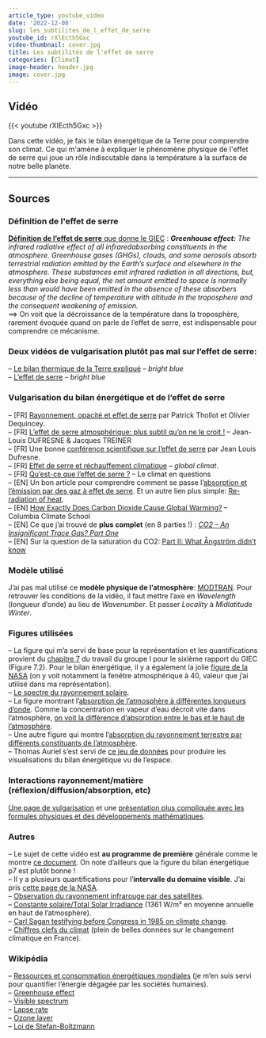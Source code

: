 ```yaml
---
article_type: youtube_video
date: '2022-12-08'
slug: les_subtilites_de_l_effet_de_serre
youtube_id: rXlEcth5Gxc
video-thumbnail: cover.jpg
title: Les subtilités de l'effet de serre
categories: [Climat]
image-header: header.jpg
image: cover.jpg
---
```


## Vidéo

{{< youtube rXlEcth5Gxc >}}

Dans cette vidéo, je fais le bilan énergétique de la Terre pour
comprendre son climat. Ce qui m'amène à expliquer le phénomène physique
de l'effet de serre qui joue un rôle indiscutable dans la température à
la surface de notre belle planète.


<hr>

## Sources

### Définition de l'effet de serre

[__Définition de l’effet de serre__ que donne le GIEC](https://www.ipcc.ch/report/ar6/wg1/downloads/report/IPCC_AR6_WGI_AnnexVII.pdf) :  ___Greenhouse effect:___ _The infrared radiative effect of all infraredabsorbing constituents in the atmosphere._ _Greenhouse gases (GHGs), clouds, and some aerosols absorb terrestrial radiation emitted by the Earth’s surface and elsewhere in the atmosphere. These substances emit infrared radiation in all directions, but, everything else being equal, the net amount emitted to space is normally less than would have been emitted in the absence of these absorbers because of the decline of temperature with altitude in the troposphere and the consequent weakening of emission._  
==> On voit que la décroissance de la température dans la troposphère, rarement évoquée quand on parle de l’effet de serre, est indispensable pour comprendre ce mécanisme.

### Deux vidéos de vulgarisation plutôt pas mal sur l’effet de serre:  

– [Le bilan thermique de la Terre expliqué](https://www.youtube.com/watch?v=34oua7cIcso) – _bright blue_  
– [L’effet de serre](https://www.youtube.com/watch?v=0K7hKX9Jge4) – _bright blue_

### Vulgarisation du bilan énergétique et de l’effet de serre

– \[FR\] [Rayonnement, opacité et effet de serre](http://culturesciencesphysique.ens-lyon.fr/ressource/rayonnement-modele-effet-de-serre.xml) par Patrick Thollot et Olivier Dequincey.  
– \[FR\] [L’effet de serre atmosphérique: plus subtil qu’on ne le croit !](https://www.hprevot.fr/plus-subtil.pdf) – Jean-Louis DUFRESNE & Jacques TREINER  
– \[FR\] Une bonne [conférence scientifique sur l’effet de serre](https://www.youtube.com/watch?v=wI6eDF46qTI) par Jean Louis Dufresne.  
– \[FR\] [Effet de serre et réchauffement climatique](https://global-climat.com/effet-de-serre-et-rechauffement-climatique/) – _global climat_.  
– \[FR\] [Qu’est-ce que l’effet de serre ?](https://www.climat-en-questions.fr/reponse/fonctionnement-climat/effet-serre-par-philippe-bousquet-jean-louis-dufresne) – Le climat en questions  
– \[EN\] Un bon article pour comprendre comment se passe l’[absorption et l’émission par des gaz à effet de serre](https://www.geoexpro.com/articles/2020/01/recent-advances-in-climate-change-research-part-ix-how-carbon-dioxide-emits-ir-photons). Et un autre lien plus simple: [Re-radiation of heat](https://ugc.berkeley.edu/background-content/re-radiation-of-heat/).  
– \[EN\] [How Exactly Does Carbon Dioxide Cause Global Warming?](https://news.climate.columbia.edu/2021/02/25/carbon-dioxide-cause-global-warming/) – Columbia Climate School  
– \[EN\] Ce que j’ai trouvé de __plus complet__ (en 8 parties !) : [_CO2 – An Insignificant Trace Gas? Part One_](https://scienceofdoom.com/2009/11/28/co2-an-insignificant-trace-gas-part-one/)  
– \[EN\] Sur la question de la saturation du CO2: [Part II: What Ångström didn’t know](https://www.realclimate.org/index.php/archives/2007/06/a-saturated-gassy-argument-part-ii/)

### Modèle utilisé

J’ai pas mal utilisé ce __modèle physique de l’atmosphère__: [MODTRAN](http://climatemodels.uchicago.edu/modtran/). Pour retrouver les conditions de la vidéo, il faut mettre l’axe en _Wavelength_ (longueur d’onde) au lieu de _Wavenumber_. Et passer _Locality_ à _Midlatitude Winter_.

### Figures utilisées

– La figure qui m’a servi de base pour la représentation et les quantifications provient du [chapitre 7](https://www.ipcc.ch/report/ar6/wg1/downloads/report/IPCC_AR6_WGI_Chapter07.pdf) du travail du groupe I pour le sixième rapport du GIEC (Figure 7.2). Pour le bilan énergétique, il y a également la jolie [figure de la NASA](https://www.nasa.gov/feature/langley/what-is-earth-s-energy-budget-five-questions-with-a-guy-who-knows) (on y voit notamment la fenêtre atmosphérique à 40, valeur que j’ai utilisé dans ma représentation).  
– [Le spectre du rayonnement solaire](https://commons.wikimedia.org/wiki/File:Solar_Spectrum.png).  
– La figure montrant l’[absorption de l’atmosphère à différentes longueurs d’onde](https://twitter.com/RARohde/status/1196761516051238912). Comme la concentration en vapeur d’eau décroit vite dans l’atmosphère, [on voit la différence d’absorption entre le bas et le haut de l’atmosphère](https://twitter.com/rarohde/status/1197147289229385728).  
– Une autre figure qui montre l’[absorption du rayonnement terrestre par différents constituants de l’atmosphère](https://www.researchgate.net/figure/The-spectral-density-of-the-thermal-flow-long-wave-radiation-of-the-Earths-surface-as-a_fig2_326639874).  
– Thomas Auriel s’est servi de [ce jeu de données](https://cds.climate.copernicus.eu/cdsapp#!/dataset/reanalysis-era5-pressure-levels?tab=overview) pour produire les visualisations du bilan énergétique vu de l’espace.

### Interactions rayonnement/matière (réflexion/diffusion/absorption, etc) 

[Une page de vulgarisation](https://eplanets.univ-lyon1.fr/notions-scientifiques/teledetection-hyperspectrale/interactions-rayonnement-matiere/) et une [présentation plus compliquée avec les formules physiques et des développements mathématiques](https://ressources.unisciel.fr/sillages/physique/thermo_2a_pc/res/pheno_transport.pdf).

### Autres

– Le sujet de cette vidéo est __au programme de première__ générale comme le montre [ce document](https://eduscol.education.fr/document/25390/download). On note d’ailleurs que la figure du bilan énergétique p7 est plutôt bonne !  
– Il y a plusieurs quantifications pour l’__intervalle du domaine visible__. J’ai pris [cette page de la NASA](https://science.nasa.gov/ems/09_visiblelight).  
– [Observation du rayonnement infrarouge par des satellites](https://e-cours.univ-paris1.fr/modules/uved/envcal/html/rayonnement/precisions-bandes-msg/irtherm.html).  
– [Constante solaire/Total Solar Irradiance](https://www.pmodwrc.ch/en/research-development/solar-physics/tsi-composite/) (1361 W/m² en moyenne annuelle en haut de l’atmosphère).  
– [Carl Sagan testifying before Congress in 1985 on climate change](https://www.youtube.com/watch?v=Wp-WiNXH6hI).  
– [Chiffres clefs du climat](https://www.statistiques.developpement-durable.gouv.fr/edition-numerique/chiffres-cles-du-climat/1-observations-du-changement-climatique) (plein de belles données sur le changement climatique en France).

### Wikipédia

– [Ressources et consommation énergétiques mondiales](https://fr.wikipedia.org/wiki/Ressources_et_consommation_%C3%A9nerg%C3%A9tiques_mondiales) (je m’en suis servi pour quantifier l’énergie dégagée par les sociétés humaines).  
– [Greenhouse effect](https://en.wikipedia.org/wiki/Greenhouse_effect)  
– [Visible spectrum](https://en.wikipedia.org/wiki/Visible_spectrum)  
– [Lapse rate](https://en.wikipedia.org/wiki/Lapse_rate)  
– [Ozone layer](https://en.wikipedia.org/wiki/Ozone_layer)  
– [Loi de Stefan-Boltzmann](https://fr.wikipedia.org/wiki/Loi_de_Stefan-Boltzmann)
